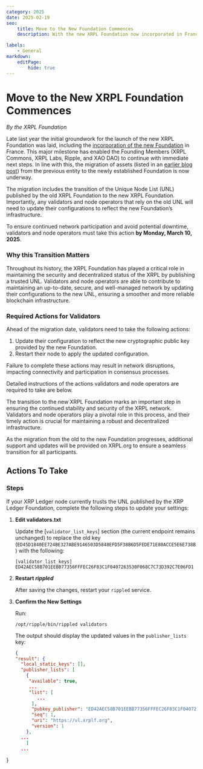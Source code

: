 ```yaml
---
category: 2025
date: 2025-02-19
seo:
    title: Move to the New Foundation Commences
    description: With the new XRPL Foundation now incorporated in France, the Founding Members are migrating assets from the previous entity. Learn about the Unique Node List (UNL) transition and necessary actions for community members.

labels:
    - General
markdown:
    editPage:
        hide: true
---
```

# Move to the New XRPL Foundation Commences

_By the XRPL Foundation_

Late last year the initial groundwork for the launch of the new XRPL Foundation was laid, including the [incorporation of the new Foundation](../2024/a-new-era-for-the-xrp-ledger.md) in France. This major milestone has enabled the Founding Members (XRPL Commons, XRPL Labs, Ripple, and XAO DAO) to continue with immediate next steps. In line with this, the migration of assets (listed in an [earlier blog post](../2024/a-new-era-for-the-xrp-ledger.md)) from the previous entity to the newly established Foundation is now underway.

The migration includes the transition of the Unique Node List (UNL) published by the old XRPL Foundation to the new XRPL Foundation. Importantly, any validators and node operators that rely on the old UNL will need to update their configurations to reflect the new Foundation’s infrastructure.

To ensure continued network participation and avoid potential downtime, validators and node operators must take this action **by Monday, March 10, 2025**.

### Why this Transition Matters

Throughout its history, the XRPL Foundation has played a critical role in maintaining the security and decentralized status of the XRPL by publishing a trusted UNL. Validators and node operators are able to contribute to maintaining an up-to-date, secure, and well-managed network by updating their configurations to the new UNL, ensuring a smoother and more reliable blockchain infrastructure.

### Required Actions for Validators

Ahead of the migration date, validators need to take the following actions:

1. Update their configuration to reflect the new cryptographic public key provided by the new Foundation.
2. Restart their node to apply the updated configuration.

Failure to complete these actions may result in network disruptions, impacting connectivity and participation in consensus processes. 

Detailed instructions of the actions validators and node operators are required to take are below.

The transition to the new XRPL Foundation marks an important step in ensuring the continued stability and security of the XRPL network. Validators and node operators play a pivotal role in this process, and their timely action is crucial for maintaining a robust and decentralized infrastructure. 

As the migration from the old to the new Foundation progresses, additional support and updates will be provided on XRPL.org to ensure a seamless transition for all participants.


## Actions To Take

### Steps

If your XRP Ledger node currently trusts the UNL published by the XRP Ledger Foundation, complete the following steps to update your settings:

1. **Edit validators.txt**

    Update the [`validator_list_keys`] section (the current endpoint remains unchanged) to replace the old key (`ED45D1840EE724BE327ABE9146503D5848EFD5F38B6D5FEDE71E80ACCE5E6E738B`) with the following:

    ```
    [validator_list_keys]
    ED42AEC58B701EEBB77356FFFEC26F83C1F0407263530F068C7C73D392C7E06FD1
    ```

2. **Restart _rippled_**
  
    After saving the changes, restart your `rippled` service.

3. **Confirm the New Settings**

    Run:

    ```
    /opt/ripple/bin/rippled validators
    ```

    The output should display the updated values in the `publisher_lists` key:

    ```json
    {
    "result": {
      "local_static_keys": [],
      "publisher_lists": [
        {
         "available": true,
         ...
         "list": [
            ...
          ],
          "pubkey_publisher": "ED42AEC58B701EEBB77356FFFEC26F83C1F0407263530F068C7C73D392C7E06FD1",
          "seq": 1,
          "uri": "https://vl.xrplf.org",
          "version": 1
        },
	  ...
        ]
      ...
  }
  ```